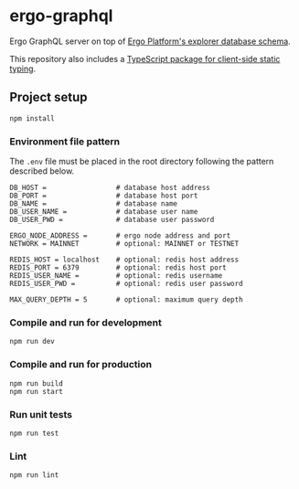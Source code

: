# ergo-graphql

Ergo GraphQL server on top of [Ergo Platform's explorer database schema](https://github.com/ergoplatform/explorer-backend/blob/master/modules/explorer-core/src/main/resources/db/V9__Schema.sql).

This repository also includes a [TypeScript package for client-side static typing](/packages/ts-types/).

## Project setup

```
npm install
```

### Environment file pattern

The `.env` file must be placed in the root directory following the pattern described below.

```env
DB_HOST =                 # database host address
DB_PORT =                 # database host port
DB_NAME =                 # database name
DB_USER_NAME =            # database user name
DB_USER_PWD =             # database user password

ERGO_NODE_ADDRESS =       # ergo node address and port
NETWORK = MAINNET         # optional: MAINNET or TESTNET

REDIS_HOST = localhost    # optional: redis host address
REDIS_PORT = 6379         # optional: redis host port
REDIS_USER_NAME =         # optional: redis username
REDIS_USER_PWD =          # optional: redis user password

MAX_QUERY_DEPTH = 5       # optional: maximum query depth
```

### Compile and run for development

```
npm run dev
```

### Compile and run for production

```
npm run build
npm run start
```

### Run unit tests

```
npm run test
```

### Lint

```
npm run lint
```
